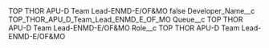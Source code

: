 <?xml version="1.0" encoding="UTF-8"?>
<CustomMetadata xmlns="http://soap.sforce.com/2006/04/metadata" xmlns:xsi="http://www.w3.org/2001/XMLSchema-instance" xmlns:xsd="http://www.w3.org/2001/XMLSchema">
    <label>TOP THOR APU-D Team Lead-ENMD-E/OF&amp;MO</label>
    <protected>false</protected>
    <values>
        <field>Developer_Name__c</field>
        <value xsi:type="xsd:string">TOP_THOR_APU_D_Team_Lead_ENMD_E_OF_MO</value>
    </values>
    <values>
        <field>Queue__c</field>
        <value xsi:type="xsd:string">TOP THOR APU-D Team Lead-ENMD-E/OF&amp;MO</value>
    </values>
    <values>
        <field>Role__c</field>
        <value xsi:type="xsd:string">TOP THOR APU-D Team Lead-ENMD-E/OF&amp;MO</value>
    </values>
</CustomMetadata>
